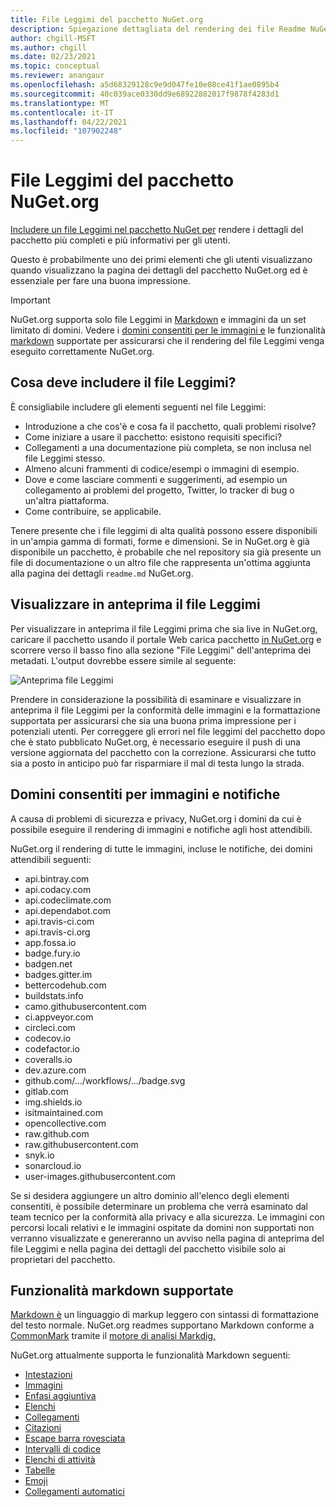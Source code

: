 ```yaml
---
title: File Leggimi del pacchetto NuGet.org
description: Spiegazione dettagliata del rendering dei file Readme NuGet.org e delle operazioni da eseguire quando si verificano problemi.
author: chgill-MSFT
ms.author: chgill
ms.date: 02/23/2021
ms.topic: conceptual
ms.reviewer: anangaur
ms.openlocfilehash: a5d68329128c9e9d047fe10e08ce41f1ae0895b4
ms.sourcegitcommit: 40c039ace0330dd9e68922882017f9878f4283d1
ms.translationtype: MT
ms.contentlocale: it-IT
ms.lasthandoff: 04/22/2021
ms.locfileid: "107902248"
---
```

# <a name="package-readme-on-nugetorg"></a>File Leggimi del pacchetto NuGet.org

[Includere un file Leggimi nel pacchetto NuGet per](https://docs.microsoft.com/nuget/reference/msbuild-targets#packagereadmefile) rendere i dettagli del pacchetto più completi e più informativi per gli utenti.

Questo è probabilmente uno dei primi elementi che gli utenti visualizzano quando visualizzano la pagina dei dettagli del pacchetto NuGet.org ed è essenziale per fare una buona impressione.

> [!IMPORTANT]
> NuGet.org supporta solo file Leggimi in [Markdown](https://daringfireball.net/projects/markdown/) e immagini da un set limitato di domini. Vedere i [domini consentiti per le immagini e](#allowed-domains-for-images-and-badges) le funzionalità [markdown](#supported-markdown-features) supportate per assicurarsi che il rendering del file Leggimi venga eseguito correttamente NuGet.org.

## <a name="what-should-my-readme-include"></a>Cosa deve includere il file Leggimi?

È consigliabile includere gli elementi seguenti nel file Leggimi:
* Introduzione a che cos'è e cosa fa il pacchetto, quali problemi risolve?
* Come iniziare a usare il pacchetto: esistono requisiti specifici?
* Collegamenti a una documentazione più completa, se non inclusa nel file Leggimi stesso.
* Almeno alcuni frammenti di codice/esempi o immagini di esempio.
* Dove e come lasciare commenti e suggerimenti, ad esempio un collegamento ai problemi del progetto, Twitter, lo tracker di bug o un'altra piattaforma.
* Come contribuire, se applicabile.

Tenere presente che i file leggimi di alta qualità possono essere disponibili in un'ampia gamma di formati, forme e dimensioni. Se in NuGet.org è già disponibile un pacchetto, è probabile che nel repository sia già presente un file di documentazione o un altro file che rappresenta un'ottima aggiunta alla pagina dei dettagli `readme.md` NuGet.org.

## <a name="preview-your-readme"></a>Visualizzare in anteprima il file Leggimi

Per visualizzare in anteprima il file Leggimi prima che sia live in NuGet.org, caricare il pacchetto usando il portale Web carica pacchetto [in NuGet.org](https://docs.microsoft.com/nuget/nuget-org/publish-a-package#web-portal-use-the-upload-package-tab-on-nugetorg) e scorrere verso il basso fino alla sezione "File Leggimi" dell'anteprima dei metadati. L'output dovrebbe essere simile al seguente:

![Anteprima file Leggimi](media\readme-upload-preview.PNG)

Prendere in considerazione la possibilità di [](#allowed-domains-for-images-and-badges) esaminare e [](#supported-markdown-features) visualizzare in anteprima il file Leggimi per la conformità delle immagini e la formattazione supportata per assicurarsi che sia una buona prima impressione per i potenziali utenti. Per correggere gli errori nel file leggimi del pacchetto dopo che è stato pubblicato NuGet.org, è necessario eseguire il push di una versione aggiornata del pacchetto con la correzione. Assicurarsi che tutto sia a posto in anticipo può far risparmiare il mal di testa lungo la strada.
## <a name="allowed-domains-for-images-and-badges"></a>Domini consentiti per immagini e notifiche

A causa di problemi di sicurezza e privacy, NuGet.org i domini da cui è possibile eseguire il rendering di immagini e notifiche agli host attendibili. 

NuGet.org il rendering di tutte le immagini, incluse le notifiche, dei domini attendibili seguenti:
* api.bintray.com
* api.codacy.com
* api.codeclimate.com
* api.dependabot.com
* api.travis-ci.com
* api.travis-ci.org
* app.fossa.io
* badge.fury.io
* badgen.net
* badges.gitter.im
* bettercodehub.com
* buildstats.info
* camo.githubusercontent.com
* ci.appveyor.com
* circleci.com
* codecov.io
* codefactor.io
* coveralls.io
* dev.azure.com
* github.com/.../workflows/.../badge.svg
* gitlab.com
* img.shields.io
* isitmaintained.com
* opencollective.com
* raw.github.com
* raw.githubusercontent.com
* snyk.io
* sonarcloud.io
* user-images.githubusercontent.com

Se si desidera aggiungere un altro dominio all'elenco degli [](https://github.com/NuGet/NuGetGallery/issues) elementi consentiti, è possibile determinare un problema che verrà esaminato dal team tecnico per la conformità alla privacy e alla sicurezza. Le immagini con percorsi locali relativi e le immagini ospitate da domini non supportati non verranno visualizzate e genereranno un avviso nella pagina di anteprima del file Leggimi e nella pagina dei dettagli del pacchetto visibile solo ai proprietari del pacchetto.

## <a name="supported-markdown-features"></a>Funzionalità markdown supportate
[Markdown è](https://daringfireball.net/projects/markdown/) un linguaggio di markup leggero con sintassi di formattazione del testo normale. NuGet.org readmes supportano Markdown conforme a [CommonMark](https://commonmark.org/) tramite il [motore di analisi Markdig.](https://github.com/lunet-io/markdig)

NuGet.org attualmente supporta le funzionalità Markdown seguenti:
* [Intestazioni](https://spec.commonmark.org/0.29/#atx-headings)
* [Immagini](https://spec.commonmark.org/0.29/#images)
* [Enfasi aggiuntiva](https://github.com/xoofx/markdig/blob/master/src/Markdig.Tests/Specs/EmphasisExtraSpecs.md)
* [Elenchi](https://spec.commonmark.org/0.29/#lists)
* [Collegamenti](https://spec.commonmark.org/0.29/#links)
* [Citazioni](https://spec.commonmark.org/0.29/#block-quotes)
* [Escape barra rovesciata](https://spec.commonmark.org/0.29/#backslash-escapes)
* [Intervalli di codice](https://spec.commonmark.org/0.29/#code-spans)
* [Elenchi di attività](https://github.com/xoofx/markdig/blob/master/src/Markdig.Tests/Specs/TaskListSpecs.md)
* [Tabelle](https://github.com/xoofx/markdig/blob/master/src/Markdig.Tests/Specs/PipeTableSpecs.md)
* [Emoji](https://github.com/xoofx/markdig/blob/master/src/Markdig.Tests/Specs/EmojiSpecs.md)
* [Collegamenti automatici](https://github.com/xoofx/markdig/blob/master/src/Markdig.Tests/Specs/AutoLinks.md)

